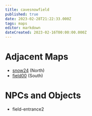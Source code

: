 ```yaml
---
title: cavesnowfield
published: true
date: 2023-02-28T21:22:33.000Z
tags: maps
editor: markdown
dateCreated: 2023-02-16T00:00:00.000Z
---
```



# Adjacent Maps
 * [snow24](/maps/snow24) (North)
 * [field00](/maps/field00) (South)

# NPCs and Objects
 * field-entrance2
